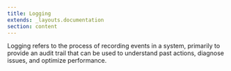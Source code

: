 ```yaml
---
title: Logging
extends: _layouts.documentation
section: content
---
```


Logging refers to the process of recording events in a system, primarily to provide an audit trail that can be used to understand past actions, diagnose issues, and optimize performance.